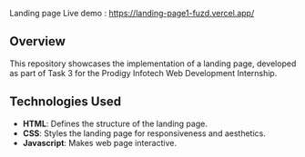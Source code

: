 Landing page
Live demo : https://landing-page1-fuzd.vercel.app/
## Overview

This repository showcases the implementation of a landing page, developed as part of Task 3 for the Prodigy Infotech Web Development Internship.

## Technologies Used

- **HTML**: Defines the structure of the landing page.
- **CSS**: Styles the landing page for responsiveness and aesthetics.
- **Javascript**: Makes web page interactive. 
